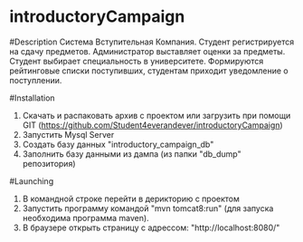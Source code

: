 # introductoryCampaign
#Description
Система Вступительная Компания. Студент регистрируется на сдачу предметов. Администратор выставляет оценки за предметы. Студент выбирает специальность в университете. Формируются рейтинговые списки поступивших, студентам приходит уведомление о поступлении.

#Installation
1. Скачать и распаковать архив с проектом или загрузить при помощи GIT (https://github.com/Student4everandever/introductoryCampaign) 
2. Запустить Mysql Server
3. Создать базу данных "introductory_campaign_db"
4. Заполнить базу данными из дампа (из папки "db_dump" репозитория)

#Launching
1. В командной строке перейти в дерикторию с проектом
2. Запустить программу командой "mvn tomcat8:run" (для запуска необходима программа maven).
3. В браузере открыть страницу с адрессом: "http://localhost:8080/"


